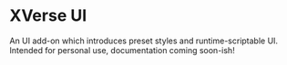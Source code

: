 # XVerse UI
An UI add-on which introduces preset styles and runtime-scriptable UI.
Intended for personal use, documentation coming soon-ish!